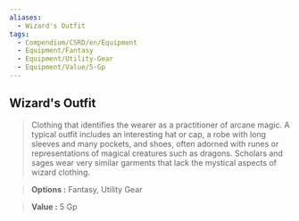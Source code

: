 ```yaml
---
aliases:
  - Wizard's Outfit
tags:
  - Compendium/CSRD/en/Equipment
  - Equipment/Fantasy
  - Equipment/Utility-Gear
  - Equipment/Value/5-Gp
---
```

  
    
## Wizard's Outfit    
    
>Clothing that identifies the wearer as a practitioner of arcane magic. A typical outfit includes an interesting hat or cap, a robe with long sleeves and many pockets, and shoes, often adorned with runes or representations of magical creatures such as dragons. Scholars and sages wear very similar garments that lack the mystical aspects of wizard clothing.    
> **Options :** Fantasy, Utility Gear    
> **Value :** 5 Gp